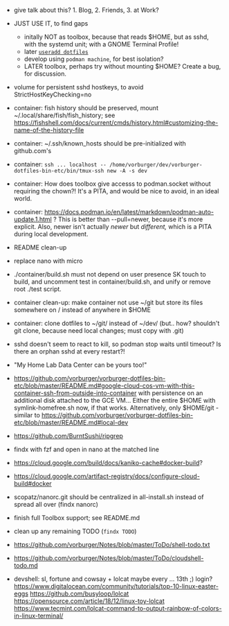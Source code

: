 - give talk about this? 1. Blog,  2. Friends,  3. at Work?

- JUST USE IT, to find gaps
  * initally NOT as toolbox, because that reads $HOME, but as sshd, with the systemd unit; with a GNOME Terminal Profile!
  * later [`useradd dotfiles`](https://github.com/vorburger/vorburger-dotfiles-bin-etc#fedora-based-container-with-ssh)
  * develop using `podman machine`, for best isolation?
  * LATER toolbox, perhaps try without mounting $HOME? Create a bug, for discussion.

- volume for persistent sshd hostkeys, to avoid StrictHostKeyChecking=no

- container: fish history should be preserved, mount ~/.local/share/fish/fish_history; see
  https://fishshell.com/docs/current/cmds/history.html#customizing-the-name-of-the-history-file

- container: ~/.ssh/known_hosts should be pre-initialized with github.com's

- container: `ssh ... localhost -- /home/vorburger/dev/vorburger-dotfiles-bin-etc/bin/tmux-ssh new -A -s dev`

- container: How does toolbox give accesss to podman.socket without requiring the chown?! It's a PITA, and would be nice to avoid, in an ideal world.

- container: https://docs.podman.io/en/latest/markdown/podman-auto-update.1.html ?
  This is better than --pull=newer, because it's more explicit. Also, newer isn't actually _newer_ but _different,_ which is a PITA during local development.

- README clean-up

- replace nano with micro

- ./container/build.sh must not depend on user presence SK touch to build,
  and uncomment test in container/build.sh, and unify or remove root ./test script.

- container clean-up: make container not use ~/git but store its files somewhere on / instead of anywhere in $HOME
- container: clone dotfiles to ~/git/ instead of ~/dev/ (but.. how? shouldn't git clone, because need local changes; must copy with .git)

- sshd doesn't seem to react to kill, so podman stop waits until timeout?
  Is there an orphan sshd at every restart?!

- "My Home Lab Data Center can be yours too!"

- https://github.com/vorburger/vorburger-dotfiles-bin-etc/blob/master/README.md#google-cloud-cos-vm-with-this-container-ssh-from-outside-into-container
  with persistence on an additional disk attached to the GCE VM...
  Either the entire $HOME with symlink-homefree.sh now, if that works.
  Alternatively, only $HOME/git - similar to https://github.com/vorburger/vorburger-dotfiles-bin-etc/blob/master/README.md#local-dev

- https://github.com/BurntSushi/ripgrep

- findx with fzf and open in nano at the matched line

- https://cloud.google.com/build/docs/kaniko-cache#docker-build?

- https://cloud.google.com/artifact-registry/docs/configure-cloud-build#docker

- scopatz/nanorc.git should be centralized in all-install.sh instead of spread all over (findx nanorc)

- finish full Toolbox support; see README.md

- clean up any remaining TODO (`findx TODO`)

- https://github.com/vorburger/Notes/blob/master/ToDo/shell-todo.txt

- https://github.com/vorburger/Notes/blob/master/ToDo/cloudshell-todo.md

- devshell: sl, fortune and cowsay + lolcat
  maybe every ... 13th ;) login?
  https://www.digitalocean.com/community/tutorials/top-10-linux-easter-eggs
  https://github.com/busyloop/lolcat
  https://opensource.com/article/18/12/linux-toy-lolcat
  https://www.tecmint.com/lolcat-command-to-output-rainbow-of-colors-in-linux-terminal/
